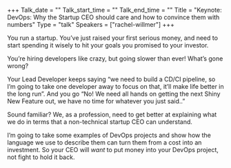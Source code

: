 +++
Talk_date = ""
Talk_start_time = ""
Talk_end_time = ""
Title = "Keynote: DevOps: Why the Startup CEO should care and how to convince them with numbers"
Type = "talk"
Speakers = ["rachel-willmer"]
+++

You run a startup. You’ve just raised your first serious money, and need to start spending it wisely to hit your goals you promised to your investor.

You’re hiring developers like crazy, but going slower than ever! What’s gone wrong?

Your Lead Developer keeps saying “we need to build a CD/CI pipeline, so I’m going to take one developer away to focus on that, it’ll make life better in the long run”. And you go “No! We need all hands on getting the next Shiny New Feature out, we have no time for whatever you just said..”

Sound familiar? We, as a profession, need to get better at explaining what we do in terms that a non-technical startup CEO can understand.

I’m going to take some examples of DevOps projects and show how the language we use to describe them can turn them from a cost into an investment. So your CEO will *want* to put money into your DevOps project, not fight to hold it back.